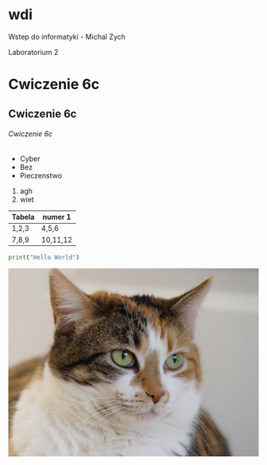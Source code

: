 # wdi
Wstep do informatyki - Michal Zych

Laboratorium 2
# Cwiczenie 6c
## Cwiczenie 6c
###### Cwiczenie 6c

* Cyber
* Bez
* Pieczenstwo


1. agh
2. wiet



Tabela | numer 1
------ | -------
1,2,3 | 4,5,6
7,8,9 | 10,11,12

``` python
print("Hello World")
```
![Pies](laboratorium_2/cat.jpg)
